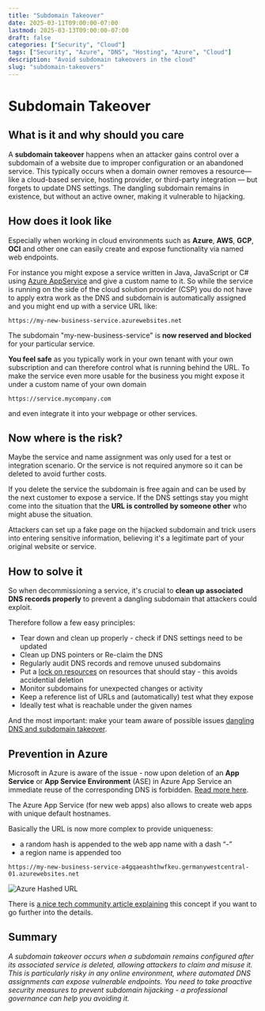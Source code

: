 ```yaml
---
title: "Subdomain Takeover"
date: 2025-03-11T09:00:00-07:00
lastmod: 2025-03-13T09:00:00-07:00
draft: false
categories: ["Security", "Cloud"]
tags: ["Security", "Azure", "DNS", "Hosting", "Azure", "Cloud"]
description: "Avoid subdomain takeovers in the cloud"
slug: "subdomain-takeovers"
---
```


# Subdomain Takeover

## What is it and why should you care

A **subdomain takeover** happens when an attacker gains control over a subdomain of a website due to improper configuration or an abandoned service. This typically occurs when a domain owner removes a resource—like a cloud-based service, hosting provider, or third-party integration — but forgets to update DNS settings. The dangling subdomain remains in existence, but without an active owner, making it vulnerable to hijacking.

## How does it look like

Especially when working in cloud environments such as **Azure**, **AWS**, **GCP**, **OCI** and other one can easily create and expose functionality via named web endpoints. 

For instance you might expose a service written in Java, JavaScript or C# using [Azure AppService](https://azure.microsoft.com/en-us/products/app-service) and give a custom name to it. So while the service is running on the side of the cloud solution provider (CSP) you do not have to apply extra work as the DNS and subdomain is automatically assigned and you might end up with a service URL like:

```
https://my-new-business-service.azurewebsites.net
```

The subdomain "my-new-business-service" is **now reserved and blocked** for your particular service.

**You feel safe** as you typically work in your own tenant with your own subscription and can therefore control what is running behind the URL. To make the service even more usable for the business you might expose it under a custom name of your own domain

```
https://service.mycompany.com
```
and even integrate it into your webpage or other services.

## Now where is the risk?

Maybe the service and name assignment was only used for a test or integration scenario. Or the service is not required anymore so it can be deleted to avoid further costs.

If you delete the service the subdomain is free again and can be used by the next customer to expose a service. If the DNS settings stay you might come into the situation that the **URL is controlled by someone other** who might abuse the situation.

Attackers can set up a fake page on the hijacked subdomain and trick users into entering sensitive information, believing it's a legitimate part of your original website or service.

## How to solve it

So when decommissioning a service, it's crucial to **clean up associated DNS records properly** to prevent a dangling subdomain that attackers could exploit.

Therefore follow a few easy principles:
- Tear down and clean up properly - check if DNS settings need to be updated
- Clean up DNS pointers or Re-claim the DNS
- Regularly audit DNS records and remove unused subdomains
- Put a [lock on resources](https://learn.microsoft.com/en-us/azure/azure-resource-manager/management/lock-resources) on resources that should stay - this avoids accidential deletion
- Monitor subdomains for unexpected changes or activity
- Keep a reference list of URLs and (automatically) test what they expose
- Ideally test what is reachable under the given names

And the most important: make your team aware of possible issues [dangling DNS and subdomain takeover](https://learn.microsoft.com/en-us/azure/security/fundamentals/subdomain-takeover).

## Prevention in Azure

Microsoft in Azure is aware of the issue - now upon deletion of an **App Service** or **App Service Environment** (ASE) in Azure App Service an immediate reuse of the corresponding DNS is forbidden. [Read more here](https://learn.microsoft.com/en-us/azure/app-service/reference-dangling-subdomain-prevention).

The Azure App Service (for new web apps) also allows to create web apps with unique default hostnames.

Basically the URL is now more complex to provide uniqueness:

- a random hash is appended to the web app name with a dash “-”  
- a region name is appended too 

```
https://my-new-business-service-a4gqaeashthwfkeu.germanywestcentral-01.azurewebsites.net
```

![Azure Hashed URL](../images/takeoverprevention.png)

There is [a nice tech community article explaining](https://techcommunity.microsoft.com/blog/appsonazureblog/public-preview-creating-web-app-with-a-unique-default-hostname/4156353) this concept if you want to go further into the details.

## Summary

*A subdomain takeover occurs when a subdomain remains configured after its associated service is deleted, allowing attackers to claim and misuse it. This is particularly risky in any online environment, where automated DNS assignments can expose vulnerable endpoints. You need to take proactive security measures to prevent subdomain hijacking - a professional governance can help you avoiding it.*
